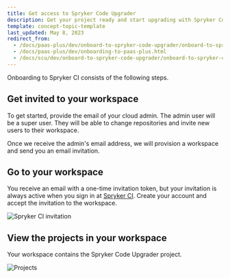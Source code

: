 ```yaml
---
title: Get access to Spryker Code Upgrader
description: Get your project ready and start upgrading with Spryker Code Upgrader
template: concept-topic-template
last_updated: May 8, 2023
redirect_from:
  - /docs/paas-plus/dev/onboard-to-spryker-code-upgrader/onboard-to-spryker-code-upgrader.html
  - /docs/paas-plus/dev/onboarding-to-paas-plus.html
  - /docs/scu/dev/onboard-to-spryker-code-upgrader/onboard-to-spryker-code-upgrader.html
---
```


Onboarding to Spryker CI consists of the following steps.


## Get invited to your workspace

To get started, provide the email of your cloud admin. The admin user will be a super user. They will be able to change repositories and invite new users to their workspace.

Once we receive the admin's email address, we will provision a workspace and send you an email invitation.

## Go to your workspace

You receive an email with a one-time invitation token, but your invitation is always active when you sign in at [Spryker CI](https://buddy.works/). Create your account and accept the invitation to the workspace.

![Spryker CI invitation](https://spryker.s3.eu-central-1.amazonaws.com/docs/paas%2B/dev/onboard-to-spryker-code-upgrader/onboard-to-spryker-code-upgrader.md/spryker-ci-invitation.png)

## View the projects in your workspace

Your workspace contains the Spryker Code Upgrader project.

![Projects](https://spryker.s3.eu-central-1.amazonaws.com/docs/paas%2B/dev/onboard-to-spryker-code-upgrader/onboard-to-spryker-code-upgrader.md/projects.png)
